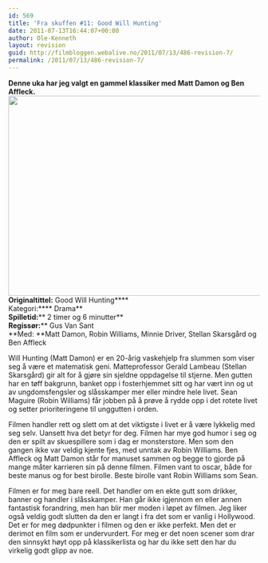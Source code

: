 ```yaml
---
id: 569
title: 'Fra skuffen #11: Good Will Hunting'
date: 2011-07-13T16:44:07+00:00
author: Ole-Kenneth
layout: revision
guid: http://filmbloggen.webalive.no/2011/07/13/486-revision-7/
permalink: /2011/07/13/486-revision-7/
---
```

**Denne uka har jeg valgt en gammel klassiker med Matt Damon og Ben Affleck.**  
[<img class="alignnone size-full wp-image-487" title="good_will_hunting" src="http://filmbloggen.webalive.no/files/2011/07/good_will_hunting.jpg" alt="" width="600" height="400" />](http://filmbloggen.webalive.no/files/2011/07/good_will_hunting.jpg)  
****Originaltittel:**** Good Will Hunting****  
Kategori:**** Drama**  
**Spilletid:**** 2 timer og 6 minutter**  
**Regissør:**** Gus Van Sant  
**Med: **Matt Damon, Robin Williams, Minnie Driver, Stellan Skarsgård og Ben Affleck

Will Hunting (Matt Damon) er en 20-årig vaskehjelp fra slummen som viser seg å være et matematisk geni. Matteprofessor Gerald Lambeau (Stellan Skarsgård) gir alt for å gjøre sin sjeldne oppdagelse til stjerne. Men gutten har en tøff bakgrunn, banket opp i fosterhjemmet sitt og har vært inn og ut av ungdomsfengsler og slåsskamper mer eller mindre hele livet. Sean Maguire (Robin Williams) får jobben på å prøve å rydde opp i det rotete livet og setter prioriteringene til unggutten i orden.

Filmen handler rett og slett om at det viktigste i livet er å være lykkelig med seg selv. Uansett hva det betyr for deg. Filmen har mye god humor i seg og den er spilt av skuespillere som i dag er monsterstore. Men som den gangen ikke var veldig kjente fjes, med unntak av Robin Williams. Ben Affleck og Matt Damon står for manuset sammen og begge to gjorde på mange måter karrieren sin på denne filmen. Filmen vant to oscar, både for beste manus og for best birolle. Beste birolle vant Robin Williams som Sean.

Filmen er for meg bare reell. Det handler om en ekte gutt som drikker, banner og handler i slåsskamper. Han går ikke igjennom en eller annen fantastisk forandring, men han blir mer moden i løpet av filmen. Jeg liker også veldig godt slutten da den er langt i fra det som er vanlig i Hollywood. Det er for meg dødpunkter i filmen og den er ikke perfekt. Men det er derimot en film som er undervurdert. For meg er det noen scener som drar den sinnsykt høyt opp på klassikerlista og har du ikke sett den har du virkelig godt glipp av noe.